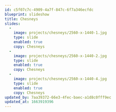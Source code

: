 ```yaml
---
id: c5f07c7c-4909-4a7f-847c-6f7a346ecfdc
blueprint: slideshow
title: Chesneys
slides:
  -
    image: projects/chesneys/2560-x-1440-1.jpg
    type: slide
    enabled: true
    copy: Chesneys
  -
    image: projects/chesneys/2560-x-1440-2.jpg
    type: slide
    enabled: true
    copy: Chesneys
  -
    image: projects/chesneys/2560-x-1440-4.jpg
    type: slide
    enabled: true
    copy: Chesneys
updated_by: 7aa39372-66e3-4fec-baec-a1d8c0fff9ec
updated_at: 1663919396
---
```

